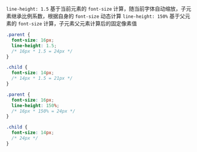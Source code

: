 `line-height: 1.5` 基于当前元素的 `font-size` 计算，随当前字体自动缩放，子元素继承比例系数，根据自身的 `font-size` 动态计算
`line-height: 150%` 基于父元素的 `font-size` 计算，子元素父元素计算后的固定像素值

```css
.parent {
  font-size: 16px;
  line-height: 1.5;
  /* 16px * 1.5 = 24px */
}

.child {
  font-size: 14px;
  /* 14px * 1.5 = 21px */
}

.parent {
  font-size: 16px;
  line-height: 150%;
  /* 16px * 150% = 24px */
}

.child {
  font-size: 14px;
  /* 24px */
}
```